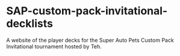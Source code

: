 # SAP-custom-pack-invitational-decklists
A website of the player decks for the Super Auto Pets Custom Pack Invitational tournament hosted by Teh.
